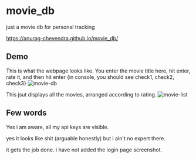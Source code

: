# movie_db
 just a movie db for personal tracking
 
https://anurag-chevendra.github.io/movie_db/

## Demo
This is what the webpage looks like. You enter the movie title here, hit enter, rate it, and then hit enter {in console, you should see check1, check2, check3}
![movie-db](https://github.com/user-attachments/assets/54d0302c-e53a-4263-9682-3ce8c43f9ff8)

This jsut displays all the movies, arranged according to rating.
![movie-list](https://github.com/user-attachments/assets/56abe2fc-5ec4-427e-b2d0-361a85eed3f6)

## Few words
Yes i am aware, all my api keys are visible. 

yes it looks like shit (arguable honestly) but i ain't no expert there. 

it gets the job done. 
i have not added the login page screenshot.
